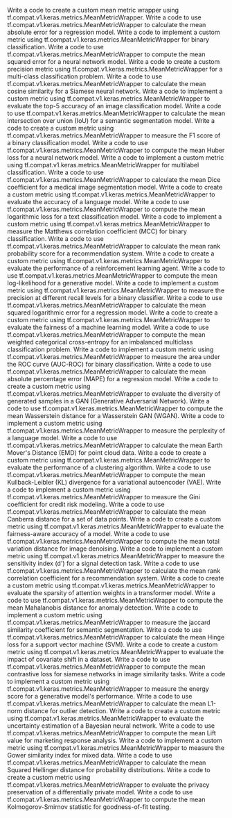 Write a code to create a custom mean metric wrapper using tf.compat.v1.keras.metrics.MeanMetricWrapper.
Write a code to use tf.compat.v1.keras.metrics.MeanMetricWrapper to calculate the mean absolute error for a regression model.
Write a code to implement a custom metric using tf.compat.v1.keras.metrics.MeanMetricWrapper for binary classification.
Write a code to use tf.compat.v1.keras.metrics.MeanMetricWrapper to compute the mean squared error for a neural network model.
Write a code to create a custom precision metric using tf.compat.v1.keras.metrics.MeanMetricWrapper for a multi-class classification problem.
Write a code to use tf.compat.v1.keras.metrics.MeanMetricWrapper to calculate the mean cosine similarity for a Siamese neural network.
Write a code to implement a custom metric using tf.compat.v1.keras.metrics.MeanMetricWrapper to evaluate the top-5 accuracy of an image classification model.
Write a code to use tf.compat.v1.keras.metrics.MeanMetricWrapper to calculate the mean intersection over union (IoU) for a semantic segmentation model.
Write a code to create a custom metric using tf.compat.v1.keras.metrics.MeanMetricWrapper to measure the F1 score of a binary classification model.
Write a code to use tf.compat.v1.keras.metrics.MeanMetricWrapper to compute the mean Huber loss for a neural network model.
Write a code to implement a custom metric using tf.compat.v1.keras.metrics.MeanMetricWrapper for multilabel classification.
Write a code to use tf.compat.v1.keras.metrics.MeanMetricWrapper to calculate the mean Dice coefficient for a medical image segmentation model.
Write a code to create a custom metric using tf.compat.v1.keras.metrics.MeanMetricWrapper to evaluate the accuracy of a language model.
Write a code to use tf.compat.v1.keras.metrics.MeanMetricWrapper to compute the mean logarithmic loss for a text classification model.
Write a code to implement a custom metric using tf.compat.v1.keras.metrics.MeanMetricWrapper to measure the Matthews correlation coefficient (MCC) for binary classification.
Write a code to use tf.compat.v1.keras.metrics.MeanMetricWrapper to calculate the mean rank probability score for a recommendation system.
Write a code to create a custom metric using tf.compat.v1.keras.metrics.MeanMetricWrapper to evaluate the performance of a reinforcement learning agent.
Write a code to use tf.compat.v1.keras.metrics.MeanMetricWrapper to compute the mean log-likelihood for a generative model.
Write a code to implement a custom metric using tf.compat.v1.keras.metrics.MeanMetricWrapper to measure the precision at different recall levels for a binary classifier.
Write a code to use tf.compat.v1.keras.metrics.MeanMetricWrapper to calculate the mean squared logarithmic error for a regression model.
Write a code to create a custom metric using tf.compat.v1.keras.metrics.MeanMetricWrapper to evaluate the fairness of a machine learning model.
Write a code to use tf.compat.v1.keras.metrics.MeanMetricWrapper to compute the mean weighted categorical cross-entropy for an imbalanced multiclass classification problem.
Write a code to implement a custom metric using tf.compat.v1.keras.metrics.MeanMetricWrapper to measure the area under the ROC curve (AUC-ROC) for binary classification.
Write a code to use tf.compat.v1.keras.metrics.MeanMetricWrapper to calculate the mean absolute percentage error (MAPE) for a regression model.
Write a code to create a custom metric using tf.compat.v1.keras.metrics.MeanMetricWrapper to evaluate the diversity of generated samples in a GAN (Generative Adversarial Network).
Write a code to use tf.compat.v1.keras.metrics.MeanMetricWrapper to compute the mean Wasserstein distance for a Wasserstein GAN (WGAN).
Write a code to implement a custom metric using tf.compat.v1.keras.metrics.MeanMetricWrapper to measure the perplexity of a language model.
Write a code to use tf.compat.v1.keras.metrics.MeanMetricWrapper to calculate the mean Earth Mover's Distance (EMD) for point cloud data.
Write a code to create a custom metric using tf.compat.v1.keras.metrics.MeanMetricWrapper to evaluate the performance of a clustering algorithm.
Write a code to use tf.compat.v1.keras.metrics.MeanMetricWrapper to compute the mean Kullback-Leibler (KL) divergence for a variational autoencoder (VAE).
Write a code to implement a custom metric using tf.compat.v1.keras.metrics.MeanMetricWrapper to measure the Gini coefficient for credit risk modeling.
Write a code to use tf.compat.v1.keras.metrics.MeanMetricWrapper to calculate the mean Canberra distance for a set of data points.
Write a code to create a custom metric using tf.compat.v1.keras.metrics.MeanMetricWrapper to evaluate the fairness-aware accuracy of a model.
Write a code to use tf.compat.v1.keras.metrics.MeanMetricWrapper to compute the mean total variation distance for image denoising.
Write a code to implement a custom metric using tf.compat.v1.keras.metrics.MeanMetricWrapper to measure the sensitivity index (d') for a signal detection task.
Write a code to use tf.compat.v1.keras.metrics.MeanMetricWrapper to calculate the mean rank correlation coefficient for a recommendation system.
Write a code to create a custom metric using tf.compat.v1.keras.metrics.MeanMetricWrapper to evaluate the sparsity of attention weights in a transformer model.
Write a code to use tf.compat.v1.keras.metrics.MeanMetricWrapper to compute the mean Mahalanobis distance for anomaly detection.
Write a code to implement a custom metric using tf.compat.v1.keras.metrics.MeanMetricWrapper to measure the jaccard similarity coefficient for semantic segmentation.
Write a code to use tf.compat.v1.keras.metrics.MeanMetricWrapper to calculate the mean Hinge loss for a support vector machine (SVM).
Write a code to create a custom metric using tf.compat.v1.keras.metrics.MeanMetricWrapper to evaluate the impact of covariate shift in a dataset.
Write a code to use tf.compat.v1.keras.metrics.MeanMetricWrapper to compute the mean contrastive loss for siamese networks in image similarity tasks.
Write a code to implement a custom metric using tf.compat.v1.keras.metrics.MeanMetricWrapper to measure the energy score for a generative model's performance.
Write a code to use tf.compat.v1.keras.metrics.MeanMetricWrapper to calculate the mean L1-norm distance for outlier detection.
Write a code to create a custom metric using tf.compat.v1.keras.metrics.MeanMetricWrapper to evaluate the uncertainty estimation of a Bayesian neural network.
Write a code to use tf.compat.v1.keras.metrics.MeanMetricWrapper to compute the mean Lift value for marketing response analysis.
Write a code to implement a custom metric using tf.compat.v1.keras.metrics.MeanMetricWrapper to measure the Gower similarity index for mixed data.
Write a code to use tf.compat.v1.keras.metrics.MeanMetricWrapper to calculate the mean Squared Hellinger distance for probability distributions.
Write a code to create a custom metric using tf.compat.v1.keras.metrics.MeanMetricWrapper to evaluate the privacy preservation of a differentially private model.
Write a code to use tf.compat.v1.keras.metrics.MeanMetricWrapper to compute the mean Kolmogorov-Smirnov statistic for goodness-of-fit testing.